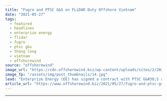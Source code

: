 ```yaml
---
title: "Fugro and PTSC G&S on FLiDAR Duty Offshore Vietnam"
date: "2021-05-27"
tags: 
  - featured
  - headlines
  - enterprize energy
  - flidar
  - fugro
  - ptsc g&s
  - thang long
  - vietnam
  - offshorewind
source: "offshorewind"
image_url: "https://cdn.offshorewind.biz/wp-content/uploads/sites/2/2021/05/27132004/Fugro-and-PTSC-GS-on-FLiDAR-Duty-Offshore-Vietnam.jpg"
image_fp: "/assets/img/post_thumbnails/14.jpg"
lead: "Enterprize Energy (EE) has signed a contract with PTSC G&#38;S and Fugro to supply,"
article_url: "https://www.offshorewind.biz/2021/05/27/fugro-and-ptsc-gs-on-flidar-duty-offshore-vietnam/"
---
```


---
